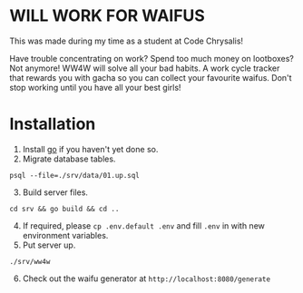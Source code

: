 # WILL WORK FOR WAIFUS

This was made during my time as a student at Code Chrysalis!

Have trouble concentrating on work? Spend too much money on lootboxes? Not anymore! WW4W will solve all your bad habits. A work cycle tracker that rewards you with gacha so you can collect your favourite waifus. Don't stop working until you have all your best girls!

# Installation

1. Install [go](https://golang.org/doc/install) if you haven't yet done so.
1. Migrate database tables.

```
psql --file=./srv/data/01.up.sql
```

3. Build server files.

```
cd srv && go build && cd ..
```

4. If required, please `cp .env.default .env` and fill `.env` in with new environment variables.
1. Put server up.

```
./srv/ww4w
```

6. Check out the waifu generator at `http://localhost:8080/generate`
